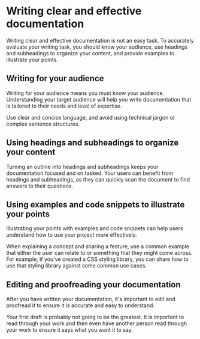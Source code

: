 # Writing clear and effective documentation

Writing clear and effective documentation is not an easy task. To accurately evaluate your writing task, you should know your audience, use headings and subheadings to organize your content, and provide examples to illustrate your points.

## Writing for your audience

Writing for your audience means you must know your audience. Understanding your target audience will help you write documentation that is tailored to their needs and level of expertise.

Use clear and concise language, and avoid using technical jargon or complex sentence structures.

## Using headings and subheadings to organize your content

Turning an outline into headings and subheadings keeps your documentation focused and on tasked.
Your users can benefit from headings and subheadings, as they can quickly scan the document to find answers to their questions.

## Using examples and code snippets to illustrate your points

Illustrating your points with examples and code snippets can help users understand how to use your project more effectively.

When explaining a concept and sharing a feature, use a common example that either the user can relate to or something that they might come across. For example, if you've created a CSS styling library, you can share how to use that styling library against some common use cases.

## Editing and proofreading your documentation

After you have written your documentation, it's important to edit and proofread it to ensure it is accurate and easy to understand.

Your first draft is probably not going to be the greatest. It is important to read through your work and then even have another person read through your work to ensure it says what you want it to say.
